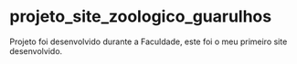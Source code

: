 # projeto_site_zoologico_guarulhos

Projeto foi desenvolvido durante a Faculdade, este foi o meu primeiro site desenvolvido.
 
